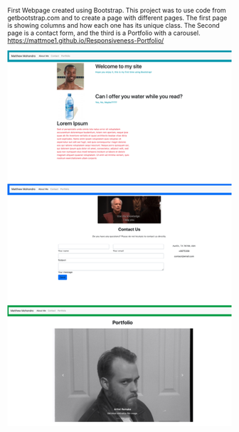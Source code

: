 First Webpage created using Bootstrap. This project was to use code from getbootstrap.com and to create a page with different pages. The first page is showing columns and how each one has its unique class. The Second page is a contact form, and the third is a Portfolio with a carousel.
https://mattmoe1.github.io/Responsiveness-Portfolio/

<img src= "images/about%20me.png" width="800">
<img src= "images/contact%20me.png" width="800">
<img src= "images/images%20tab.png" width="800">
